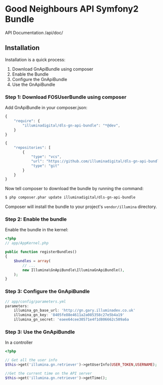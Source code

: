 Good Neighbours API Symfony2 Bundle
========================

API Documentation /api/doc/

## Installation

Installation is a quick process:

1. Download GnApiBundle using composer
2. Enable the Bundle
3. Configure the GnApiBundle
4. Use the GnApiBundle

### Step 1: Download FOSUserBundle using composer

Add GnApiBundle in your composer.json:

```js
{
    "require": {
        "illuminadigital/dls-gn-api-bundle": "*@dev",
    }
}
```

```js
{
    "repositories": [
        {
            "type": "vcs",
            "url": "https://github.com/illuminadigital/dls-gn-api-bundle.git",
            "type": "git"
        }
    }
}
```

Now tell composer to download the bundle by running the command:

``` bash
$ php composer.phar update illuminadigital/dls-gn-api-bundle
```

Composer will install the bundle to your project's `vendor/illumina` directory.

### Step 2: Enable the bundle

Enable the bundle in the kernel:

``` php
<?php
// app/AppKernel.php

public function registerBundles()
{
    $bundles = array(
        // ...
        new Illumina\GnApiBundle\IlluminaGnApiBundle(),
    );
}
```

### Step 3: Configure the GnApiBundle

``` js
// app/config/parameters.yml
parameters:
    illumina_gn_base_url: 'http://gn.gary.illuminadev.co.uk'
    illumina_gn_key: '8405fe88e4611a2a085358c27e5b4a19'
    illumina_gn_secret: 'eaee64cee30571e4f1d806662c509a6a
```

### Step 3: Use the GnApiBundle

In a controller

``` php
<?php

// Get all the user info
$this->get('illumina.gn.retriever')->getUserInfo(USER_TOKEN,USERNAME);

//Get the current time on the API server
$this->get('illumina.gn.retriever')->getTime();
```